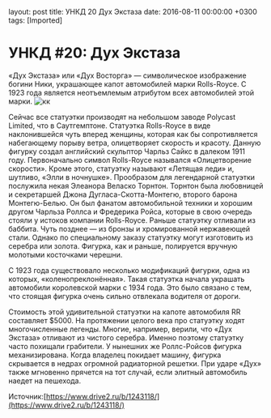 layout: post
title: УНКД 20 Дух Экстаза
date: 2016-08-11 00:00:00 +0300
tags: [Imported]
# УНКД #20: Дух Экстаза 

«Дух Экстаза» или «Дух Восторга» — символическое изображение богини Ники, украшающее капот автомобилей марки Rolls-Royce. С 1923 года является неотъемлемым атрибутом всех автомобилей этой марки.
![кк](https://f-a.d-cd.net/aad498cs-960.jpg)

Сейчас все статуэтки производят на небольшом заводе Polycast Limited, что в Саутгемптоне.
Статуэтка Rolls-Royce в виде наклонившейся чуть вперед женщины, которая как бы сопротивляется набегающему порыву ветра, олицетворяет скорость и красоту. Данную фигурку создал английский скульптор Чарльз Сайкс в далеком 1911 году.
Первоначально символ Rolls-Royce назывался «Олицетворение скорости». Кроме этого, статуэтку называют «Летящая леди» и, шутливо, «Элли в ночнушке». Прообразом для легендарной статуэтки послужила некая Элеанора Веласко Торнтон. Торнтон была любовницей и секретаршей Джона Дугласа-Скотта-Монтегю, второго барона Монтегю-Белью. Он был фанатом автомобильной техники и хорошим другом Чарльза Роллса и Фредерика Ройса, которые в свою очередь стояли у истоков компании Rolls-Royce.
Раньше статуэтку отливали из баббита. Чуть позднее — из бронзы и хромированной нержавеющей стали. Однако по специальному заказу статуэтку могут изготовить из серебра или золота. Фигурка, как и раньше, полируется вручную молотыми косточками черешни.

С 1923 года существовало несколько модификаций фигурки, одна из которых, «коленопреклонённая». Такая статуэтка начала украшать автомобили королевской марки с 1934 года. Это было связано с тем, что стоящая фигурка очень сильно отвлекала водителя от дороги.

Стоимость этой удивительной статуэтки на капоте автомобиля RR составляет $5000\. На протяжении целого века про статуэтку ходят многочисленные легенды. Многие, например, верили, что «Дух Экстаза» отливают из чистого серебра. Именно поэтому статуэтку часто похищали грабители. У нынешних же Роллс-Ройсов фигурка механизирована. Когда владелец покидает машину, фигурка скрывается в недрах огромной радиаторной решетки. При ударе «Дух» также мгновенно прячется на тот случай, если элитный автомобиль наедет на пешехода.

Источник:[https://www.drive2.ru/b/1243118/](https://www.drive2.ru/b/1243118/)